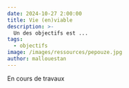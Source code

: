 ```yaml
---
date: 2024-10-27 2:00:00
title: Vie (en)viable
description: >-
  Un des objectifs est ...
tags:
  - objectifs
image: /images/ressources/pepouze.jpg
author: mallouestan
---
```


En cours de travaux